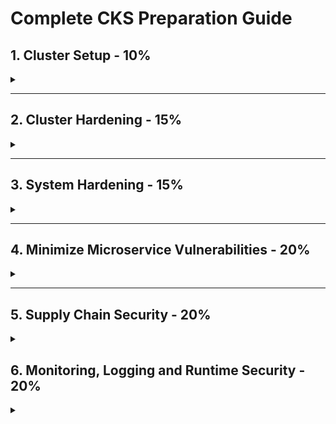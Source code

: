 # Complete CKS Preparation Guide

## 1. Cluster Setup - 10%

<details>
<summary></summary>

### 1.1 Network security policies

- Create default deny all NetworkPolicy
- Create ingress/egress NetPol - ns, pod, port matching rules
- Ref: <https://kubernetes.io/docs/concepts/services-networking/network-policies/>

### 1.2 Install & Fix using kube-bench

**kube-bench:** Tool to check Kubernetes cluster CIS Kubernetes Benchmarks

- Can Deploy as a Docker Container
- Can Deploy as a POD in a Kubernetes cluster
- Can Install kube-bench binaries
- Can Compile

**Download and Run yaml**

```sh
kubectl create -f https://raw.githubusercontent.com/aquasecurity/kube-bench/main/jobmaster.yaml
kubectl create -f https://raw.githubusercontent.com/aquasecurity/kube-bench/main/job-node.yaml
```

```sh
kubectl logs jobmaster-xxx
kubectl logs job-node-xxx
```

**binary download & run**

```sh
curl -L https://github.com/aquasecurity/kube-bench/releases/download/v0.4.0/kube-bench_0.4.0_linux_amd64.tar.gz -o kube-bench_0.4.0_linux_amd64.tar.gz
tar -xvf kube-bench_0.4.0_linux_amd64.tar.gz
cd kube-bench_0.4.0_linux_amd64

kube-bench
./kube-bench --config-dir `pwd`/cfg --config `pwd`/cfg/config.yaml 
```

**docker**

```
docker run --rm -v `pwd`:/host aquasec/kube-bench:latest install
then ./kube-bench
```

**How to Fix?:**

- Read the the remidiation for each finding
- Kubelet config located at /var/lib/kubelet/config.yaml
- ```sudo systemctl restart kubelet```
- Control plane components a ```/etc/kubernetes/manifests/```

Ref: <https://github.com/aquasecurity/kube-bench/blob/main/docs/installation.md>

### 1.3 Ingress TLS termination

- Secure an Ingress by specifying a Secret that contains a TLS private key and certificate
- The Ingress resource only supports a single TLS port, 443, and assumes TLS termination at the ingress point

Create TLS Certificate & key

```sh
openssl req -nodes -new -x509 -keyout tls-ingress.key -out tls-ingress.crt -subj "/CN=ingress.test
```

Apply this yaml

```yaml
apiVersion: v1
kind: Secret
metadata:
  name: ingress-tls
  namespace: ingresstest
data:
  tls.crt: |
    $(base64-encoded cert data from tls-ingress.crt)
  tls.key: |
    $(base64-encoded key data from tls-ingress.key)
type: kubernetes.io/tls
---
apiVersion: networking.k8s.io/v1
kind: Ingress
metadata:
  name: tls-example-ingress
  namespace: ingresstest
spec:
  tls:
  - hosts:
      - ingress.test
    secretName: ingress-tls
  rules:
  - host: ingress.test
    http:
      paths:
      - path: /
        pathType: Prefix
        backend:
          service:
            name: service1
            port:
              number: 80
```

Ref: <https://kubernetes.io/docs/concepts/services-networking/ingress/#tls>

### 1.4 Protect node metadata and endpoints with NetworkPolicy

- Restrict control plane ports (6443, 2379, 2380, 10250, 10251, 10252)
- Restrict worker node ports(10250, 30000-32767)
- for Cloud, Using Kubernetes network policy to restrict pods access to cloud metadata

Example assumes AWS cloud, and metadata IP address is 169.254.169.254 should be blocked while all other external addresses are not.

```yaml
apiVersion: networking.k8s.io/v1
kind: NetworkPolicy
metadata:
  name: deny-only-cloud-metadata-access
spec:
  podSelector: {}
  policyTypes:
  - Egress
  egress:
  - to:
    - ipBlock:
      cidr: 0.0.0.0/0
      except:
      - 169.254.169.254/32
```

- <https://kubernetes.io/docs/tasks/administer-cluster/securing-a-cluster/#restricting-cloud-metadata-api-access>

### 1.5 Minimize use of, and access to, GUI elements

- Restrit Access to GUI like Kubernetes Dashboard

**Solution1**

- Creating a Service Account User

```yaml
apiVersion: v1
kind: ServiceAccount
metadata:
  name: admin-user
  namespace: kubernetes-dashboard
```

- Create ClusterRoleBinding

```yaml
apiVersion: rbac.authorization.k8s.io/v1
kind: ClusterRoleBinding
metadata:
  name: admin-user
roleRef:
  apiGroup: rbac.authorization.k8s.io
  kind: ClusterRole
  name: cluster-admin
subjects:
- kind: ServiceAccount
  name: admin-user
  namespace: kubernetes-dashboard

```

- Retrieve Bearer Token & Use

```
kubectl -n kubernetes-dashboard get secret $(kubectl -n kubernetes-dashboard get sa/admin-user -o jsonpath="{.secrets[0].name}") -o go-template="{{.data.token | base64decode}}"
```

**Solution2**

- use `kubectl proxy` to access to the Dashboard <http://localhost:8001/api/v1/namespaces/kubernetes-dashboard/services/https:kubernetes-dashboard:/proxy/>.

Ref: <https://kubernetes.io/docs/tasks/access-application-cluster/web-ui-dashboard/#accessing-the-dashboard-ui>

Ref: <https://github.com/kubernetes/dashboard/blob/master/docs/user/access-control/creating-sample-user.md>

### 1.6 Verify platform binaries before deploying

- binaries like kubectl, kubeadm and kubelets
- before using binaries compare checksum with its official sha512 hash (cryptographic hash)

Example

```sh
kubectl version --short --client

#download checksum for kubectl
curl -LO "https://dl.k8s.io/v1.20.1/bin/linux/amd64/kubectl.sha256"


#verify kubectl binary
echo "$(<kubectl.sha256) /usr/bin/kubectl" | sha256sum --check
```

Ref: <https://github.com/kubernetes/kubernetes/releases>
Ref: <https://github.com/kubernetes/kubernetes/tree/master/CHANGELOG#changelogs>
</details>
<hr />

## 2. Cluster Hardening - 15%

<details>
<summary></summary>

### 2.1  Restrict access to Kubernetes API

- Control anonymous requests to Kube-apiserver by using
```sh --anonymous-auth=false```
- non secure access to the kube-apiserver

  1. **localhost**
      - port 8080
      - no TLS
      - default IP is localhost, change with `--insecure-bind-address`
  2. **secure port**
      - default is 6443, change with `--secure-port`
      - set TLS certificate with `--tls-cert-file`
      - set TLS certificate key with `--tls-private-key-file` flag

Ref: <https://kubernetes.io/docs/concepts/security/controlling-access/#api-server-ports-and-ips>

Ref: <https://kubernetes.io/docs/concepts/security/controlling-access/#api-server-ports-and-ips>

### 2.2 Use Role-Based Access Controls to minimize exposure

Roles live in namespace, RoleBinding specific to ns
ClusterRoles live across all namespace, ClusterRoleBidning
ServiceAccount should have only necessary RBAC permissions

**Solution**

- Create virutal users using ServiceAccount for specific namespace
- Create Role in specific namespace
  - has resources (ex: deployment)
  - has verbs (get, list, create, delete))
- Create RoleBinding n specific namespace & link Role & ServiceAccount
  - can be user, group or service account
- specify service account in deployment/pod level

```yaml
spec:
  serviceAccountName: deployment-viewer-sa
```

Ref: <https://kubernetes.io/docs/reference/access-authn-authz/rbac/>

### 2.3 Exercise caution in using service accounts e.g. disable defaults, minimize permissions on newly created ones

- Create ServiceAccount to automount to any pod `automountServiceAccountToken: false`

```yaml
apiVersion: v1
kind: ServiceAccount
metadata:
  name: build-robot
automountServiceAccountToken: false
```

- Create Pod with serviceAccountName: default, automountServiceAccountToken: false

```yaml
apiVersion: v1
kind: Pod
metadata:
  name: my-pod
spec:
  serviceAccountName: build-robot
  automountServiceAccountToken: false
```

Ref: <https://kubernetes.io/docs/tasks/configure-pod-container/configure-service-account/#use-the-default-service-account-to-access-the-api-server>

### 2.4 Update Kubernetes frequently

- Minor versions(bug fixes) must be patched regularly

- Latest 3 Minor versions receive patch support
- Minor versions receive patches for ~1year

Ref: <https://v1-21.docs.kubernetes.io/docs/tasks/administer-cluster/kubeadm/kubeadm-upgrade/>

</details>
<hr />

## 3. System Hardening - 15%

<details>
<summary></summary>

### 3.1 Minimize host OS footprint (reduce attack surface)

- Containers will use host namespace(not k8s ns)

1. **Create Pod to use host namespace only if necessary.**

```yaml
spec: 
  # container will use host IPC namespace (Default is false)
  hostIPC: true  
  # containers will use host network namespace (Default is false)
  hostNetwork: true
  # containers will use host pid namespace (Default is false)
  hostPID: true
  containers:
  - name: nginx
    image: nginx:latest
```

2. **Don't run containers in privileged mode (privileged = false)**

```yaml
spec: 
  containers:
  - name: nginx
    image: nginx:latest
  securityContext:
    # container will ran as root (Default is false)
    privileged = ture
```

- **Limit Node Access**
```sh
# delete user
userdel user1
# delete group
groupdel group1
#suspend user
usermod -s /usr/sbin/nologin user2
#create user sam, home dir is /opt/sam, uid 2328 & login shell bash 
useradd -d /opt/sam -s /bin/bash -G admin -u 2328 sam
```
- **Remove Obsolete/unncessary Software**
```sh
# list all services
systemctl list-units --type service
# stop services
systemctl stop squid
# disable services
systemctl disable squid
# uninstall
apt remove squid
```
- **SSH hardening**
```sh
#generate keys
ssh-keygen –t rsa

#view auth key
cat /home/mark/.ssh/authorized_keys

# harden ssh config /etc/ssh/sshd_config
PermitRootLogin no
PasswordAuthentication no

systemctl restart sshd
```
- **Restrict Obsolete Kernal Modules**
```sh
# list all kernal modules
lsmod
# blocklist module sctp, dccp
vi /etc/modprobe.d/blacklist.conf
blacklist sctp
blacklist dccp
#reboot
shutdown –r now
```
- **UFW**
```
Insall ufw			apt-get intall ufw
				systemctl enable ufw
				systemctl start ufw

check ufw firewall status 	ufw status/ufw status numbered
				ufw default allow outgoing
				ufw default deny incoming

Allow specific (80) 		ufw allow from 172.1.2.5 to any port 22 proto tcp
				ufw allow 1000:2000/tcp
				ufw allow from 172.1.3.0/25 to any port 80 proto tcp
				ufw allow 22
default deny 8080		ufw deny 80
activate ufw firewall		ufw enable
				ufw delete deny 80
				ufw delete 5
reset ufw			ufw reset
activate ufw firewall		ufw disable
```

- **Restirct allowed hostpaths with PodSecurityPolicy**
  - using PodSecurityPolicy can restrict AllowedHostPaths (used by hostPath volumes)
  - Ref: https://kubernetes.io/docs/concepts/policy/pod-security-policy/#volumes-and-file-systems

- **Identify and Fix Open Ports, Remove Packages**
```sh
Identify Open Ports, Remove Packages 
list all installed packages 			apt list --installed 
list active services 				systemctl list-units --type service
list the kernel modules 			lsmod
search for service 				systemctl list-units --all | grep -i nginx
stop remove nginx services			systemctl stop nginx
remove nginx service packages			rm /lib/systemd/system/nginx.service
remove packages from controlplane		apt remove nginx -y
check service listing on 9090			netstat -atnlp | grep -i 9090 | grep -w -i listen
check port to service mapping			cat /etc/services | grep -i ssh
check port listing on 22			netstat -an | grep 22  | grep  -w -i  listen
check lighthttpd service port			netstat -natulp | grep -i light
```
### 3.2 Minimize IAM roles

- **Least Privilege:** make sure IAM roles of EC2 permissions are limited, 
- **Block Access:** If not IAM; block CIDR, Firewall or NetPol. Example block EC2 169.254.169.254 
- Use AWS Trusted Advisor/GCP Security Command Center/Adviser
Ref: https://kubernetes.io/docs/reference/access-authn-authz/authentication/

### 3.3. Minimize external access to the network
- by default anyone has access cluster n/w can comminicate all pods and services
- by defualt limit access to cluster n/w from outside

- All pods can talk to all pods in all namespaces
```yaml
apiVersion: networking.k8s.io/v1
kind: NetworkPolicy
metadata:
  name: deny-external-egress
spec:
  podSelector: {}
  policyTypes:
  - Egress
  egress:
    to:
    - namespaceSelector: {}

```
### 3.4 Appropriately use kernel hardening tools such as AppArmor, seccomp

#### 3.4.1 **SECCOMP PROFILES** 
- restricting the system calls it is able to make from userspace into the kernel
- SECCOMP can operate with 3 modes
  - Mode **0 - disabled**
  - Mode **1 - strict mode**
  - Mode **2 - filtered mode**
- SECCOMP profile default directory `/var/lib/kubelet/seccomp/profiles`
- SECCOMP Profiles are 3 types
  - Default Profile
  - Audit - audit.json
  - Violation- violation.json
  - Custom - fine-grained.json
- SECCOMP profile action can be
  - "action": "SCMP_ACT_ALLOW"
  - "action": "SCMP_ACT_ERRNO"
  - "defaultAction": "SCMP_ACT_LOG"
- - Create POD with Specific Profile
  ```yaml
  apiVersion: v1
  kind: Pod
  metadata:
    name: audit-pod
    labels:
      app: audit-pod
  spec:
    securityContext:
      seccompProfile:
        # default seccomp
        type: RuntimeDefault
    containers:
    - name: test-container
      image: hashicorp/http-echo:0.2.3
      args:
      - "-text=just made some syscalls!"
      securityContext:
        allowPrivilegeEscalation: false
  ```
- Create POD with Specific Profile
  ```yaml
  apiVersion: v1
  kind: Pod
  metadata:
    name: audit-pod
    labels:
      app: audit-pod
  spec:
    securityContext:
      seccompProfile:
        type: Localhost
        # specfy violation.json or fine-grained.json
        localhostProfile: profiles/audit.json
    containers:
    - name: test-container
      image: hashicorp/http-echo:0.2.3
      args:
      - "-text=just made some syscalls!"
      securityContext:
        allowPrivilegeEscalation: false
    ```
  ```
  #trace system calls		
  starce -c touch /tmp/test.log	

  # check SECCOMP is supported by kernal
  grep -i seccomp /boot/config-$(uname -r)

  #Run Kubbernetes POD (amicontained - open source inspection tool)
  kubectl run amicontained --image r.j3ss.co/amicontained amicontained -- amicontained
  kubectl logs amicontained

  #default location 		
  /var/lib/kubelet/seccomp

  #use in pod			
  localhostProfile: profiles/audit.json
  ``` 
  - Ref: https://kubernetes.io/docs/tutorials/clusters/seccomp/
 #### 3.4.2 **APPARMOR** 	
  - Kernal Security Module to granualr access control for programs on Host OS
  - **AppArmor Profile** - Set of Rules, to be enabled in nodes
  - AppArmor Profile loaded in 2 modes
    - **Complain Mode** - Discover the program
    - **Enfore Mode** - prevent the program
  - **create AppArmor Profile**
  ```sh
  sudo vi /etc/apparmor.d/deny-write

  #include <tunables/global>
  profile k8s-apparmor-example-deny-write flags=(attach_disconnected) {
    #include <abstractions/base>
    file,
    # Deny all file writes.
    deny /** w,
  }
  ```
  - load the profile on all our nodes default directory /etc/apparmor.d
  `sudo apparmor_parser /etc/apparmor.d/deny-write`
  - apply to pod
  ```yaml
  apiVersion: v1
  kind: Pod
  metadata:
    name: hello-apparmor
    annotations:
      # Tell Kubernetes to apply the AppArmor profile "k8s-apparmor-example-deny-write".
      # Note that this is ignored if the Kubernetes node is not running version 1.4 or greater.
      container.apparmor.security.beta.kubernetes.io/hello: localhost/k8s-apparmor-example-deny-write
  spec:
    containers:
    - name: hello
      image: busybox
      command: [ "sh", "-c", "echo 'Hello AppArmor!' && sleep 1h" ]
  ```
  - useful commands  
  ```
  check status			systemctl status apparmor
  check enabled in nodes		cat /sys/module/apparmor/parameters/enabled
  check profiles			cat /sys/kernel/security/apparmor/profiles

  installed			apt-get install apparmor-utils 
  create apparmor profile 	aa-genprof /root/add_data.sh
  apparmor module status		aa-status
  def Profile file directory 	/etc/apparmor.d/
  load profile file		apparmor_parser -q /etc/apparmor.d/usr.sbin.nginx
  load profile 			apparmor_parser /etc/apparmor.d/root.add_data.sh
  disable profile 		apparmor_parser -R /etc/apparmor.d/root.add_data.sh
  create 				apparmor-deny-write
          apparmor-allow-write
  ```
- Ref: https://kubernetes.io/docs/tutorials/clusters/apparmor/

</details>
<hr />

## 4. Minimize Microservice Vulnerabilities - 20%

<details>
<summary></summary>

### 4.1 Setup appropriate OS level security domains e.g. using PSP, OPA, security contexts

#### **Admission Controller**
- Implment security measures to enforce. Triggers before creating a pod 
- Enable a Controller in kubeadm cluster /etc/kubernetes/manifests/kube-apiserver.yaml
  ```yaml
  spec:
  containers:
  - command:
  - kube-apiserver
  ...
  - --enable-admission-plugins=NameSpaceAutoProvision,PodSecurityPolicy
  image: k8s.gcr.io/kube-apiserver-amd64:v1.11.3
  name: kube-apiserver
  ```
- Ref: https://kubernetes.io/blog/2019/03/21/a-guide-to-kubernetes-admission-controllers/
  
#### 4.1.1 **Pod Security Policies (PSP)**
- Defines policies to controls security sensitive aspects of the pod specification
- PodSecurityPolicy is one of the admission controller
- enable at api-server using  `--enable-admission-plugins=NameSpaceAutoProvision,PodSecurityPolicy`
- Create Pod using PSP
  ```yaml
  apiVersion: policy/v1beta1
  kind: PodSecurityPolicy
  metadata:
    name: privileged
    annotations:
      seccomp.security.alpha.kubernetes.io/allowedProfileNames: '*'
  spec:
    privileged: true
    allowPrivilegeEscalation: true
    allowedCapabilities:
    - '*'
    volumes:
    - '*'
    hostNetwork: true
    hostPorts:
    - min: 0
      max: 65535
    hostIPC: true
    hostPID: true
    runAsUser:
      rule: 'RunAsAny'
    seLinux:
      rule: 'RunAsAny'
    supplementalGroups:
      rule: 'RunAsAny'
    fsGroup:
      rule: 'RunAsAny'
  ```
  - POD Access to PSP for authorization
    - Create Service Account or use Default Service account
    - Create Role with podsecuritypolicies, verbs as use
    - Create RoleBinding to Service Account and Role
- Ref: https://kubernetes.io/docs/concepts/policy/pod-security-policy/
#### 4.1.2 **Open Policy Agent (OPA)**
- OPA for enforcing authorization policies for kubernetes
  - All images must be from approved repositories
  - All ingress hostnames must be globally unique
  - All pods must have resource limits
  - All namespaces must have a label that lists a point-of-contact
- Deploy OPA Gatekeeper in cluster
  ```sh
  kubectl apply -f https://raw.githubusercontent.com/open-policy-agent/gatekeeper/release-3.7/deploy/gatekeeper.yaml

  helm repo add gatekeeper https://open-policy-agent.github.io/gatekeeper/charts --force-update
  helm install gatekeeper/gatekeeper --name-template=gatekeeper --namespace gatekeeper-system --create-namespace
  ```
- Example constraint template to enforce to require all lables
  ```sh
  #create template
  kubectl apply -f https://raw.githubusercontent.com/open-policy-agent/gatekeeper/master/demo/basic/templates/k8srequiredlabels_template.yaml
  ```

  ```yaml
  apiVersion: constraints.gatekeeper.sh/v1beta1
  kind: K8sRequiredLabels
  metadata:
    name: ns-must-have-hr
  spec:
    match:
      kinds:
        - apiGroups: [""]
          kinds: ["Namespace"]
    parameters:
      labels: ["hr"]
  ```
  `kubectl get constraints`
  
- Ref: https://kubernetes.io/blog/2019/08/06/opa-gatekeeper-policy-and-governance-for-kubernetes/
- Ref: https://open-policy-agent.github.io/gatekeeper/website/docs/install/
#### 4.1.3 **Security Contexts**
- Defines privilege, access control, Linux capabilities settings for a Pod or Container
- Set the security context for a Pod (applies to all containers)
  ```yaml
  apiVersion: v1
  kind: Pod
  metadata:
    name: security-context-demo
  spec:
    securityContext:
      runAsUser: 1000
      runAsGroup: 3000
      fsGroup: 2000
    volumes:
    - name: sec-ctx-vol
      emptyDir: {}
    containers:
    - name: sec-ctx-demo
      image: busybox
      command: [ "sh", "-c", "sleep 1h" ]
      volumeMounts:
      - name: sec-ctx-vol
        mountPath: /data/demo
      securityContext:
        allowPrivilegeEscalation: false
  ```
  ```sh
  kubectl exec -it security-context-demo -- sh
  ps
  cd demo
  echo hello > testfile
  ls -l
  id
  ```
- Set the security context for a Container 
  ```yaml
  apiVersion: v1
  kind: Pod
  metadata:
    name: security-context-demo-2
  spec:
    securityContext:
      runAsUser: 1000
    containers:
    - name: sec-ctx-demo-2
      image: gcr.io/google-samples/node-hello:1.0
      securityContext:
        runAsUser: 2000
        allowPrivilegeEscalation: false
  ```
  ```sh
  kubectl exec -it security-context-demo-2 -- sh
  ps aux
  id
  ```
- Set additional(CAP_NET_ADMIN & CAP_SYS_TIME) capabilities for a Container 
  ```yaml
  apiVersion: v1
  kind: Pod
  metadata:
    name: security-context-demo-4
  spec:
    containers:
    - name: sec-ctx-4
      image: gcr.io/google-samples/node-hello:1.0
      securityContext:
        capabilities:
          add: ["NET_ADMIN", "SYS_TIME"]
  ```
- Assign SELinux labels to a Container 
  ```yaml
  ...
  securityContext:
    seLinuxOptions:
      level: "s0:c123,c456"
  ```
- Set Seccomp profile to Container [Refer 3.4.1](#341-seccomp-profiles)
- Ref: https://kubernetes.io/docs/tasks/configure-pod-container/security-context/

### 4.2 Manage Kubernetes secrets
- Types of Secrets
  - Opaque  arbitrary user-defined data
- Secret as Data to a Container Using a Volume
  ```
  kubectl create secret generic mysecret --from-literal=username=devuser --from-literal=password='S!B\*d$zDsb='
  ```
  ```yaml
  apiVersion: v1
  kind: Pod
  metadata:
    name: mypod
  spec:
    containers:
    - name: mypod
      image: redis
      volumeMounts:
      - name: secret-volume
        mountPath: "/etc/secret-volume"
        readOnly: true
    volumes:
    - name: secret-volume
      secret:
        secretName: mysecret
  ```
- Secret as Data to a Container Using Environment Variables
  ```yaml
  apiVersion: v1
  kind: Pod
  metadata:
    name: secret-env-pod
  spec:
    containers:
    - name: mycontainer
      image: redis
      # refer all secret data 
      envFrom:
        - secretRef:
          name: mysecret-2
      # refer specific variable
      env:
        - name: SECRET_USERNAME
          valueFrom:
            secretKeyRef:
              name: mysecret
              key: username
        - name: SECRET_PASSWORD
          valueFrom:
            secretKeyRef:
              name: mysecret
              key: password
    restartPolicy: Never
    ```
- Ref: https://kubernetes.io/docs/concepts/configuration/secret/
### 4.3 Use container runtime sandboxes in multi-tenant environments (e.g. gvisor, kata containers)
- Creating a Container Runtime for additional layes of isolation 
- Create RuntimeClass to define specilized container runtime config
- Create Pod with spec.runtimeClassName: myclass

#### 4.3.1 gvisor
- gvisor create runtime sandbox with in hostOS (OCI comapliant)

#### 4.3.4 kata containers
- Kata lightweight containers in VM

### 4.4 Implement pod to pod encryption by use of mTLS
- Create CSR
- Get CSR approved
- Once approved then retrive from status.certificate
- Download and use it

</details>
<hr />

## 5. Supply Chain Security - 20%

<details>
<summary></summary>

### 5.1 Minimize base image footprint

### 5.2 Secure your supply chain: whitelist allowed registries, sign and validate images

### 5.3 Use static analysis of user workloads (e.g.Kubernetes resources, Docker files)

### 5.4 Scan images for known vulnerabilities

</details>

## 6. Monitoring, Logging and Runtime Security - 20%

<details>
<summary></summary>

### 6.1 Perform behavioral analytics of syscall process and file activities at the host and container level to detect malicious activities

### 6.2 Detect threats within physical infrastructure, apps, networks, data, users and workloads

### 6.3 Detect all phases of attack regardless where it occurs and how it spreads

### 6.4 Perform deep analytical investigation and identification of bad actors within environment

### 6.5 Ensure immutability of containers at runtime

### 6.6 Use Audit Logs to monitor access

</details>
